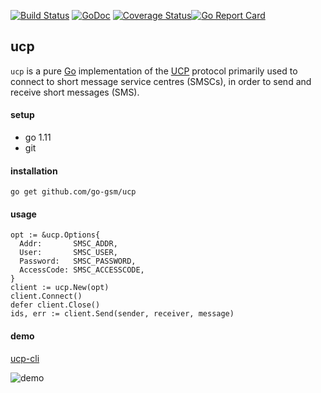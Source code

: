 [![Build Status](https://travis-ci.org/go-gsm/ucp.svg?branch=master)](https://travis-ci.org/go-gsm/ucp) [![GoDoc](https://godoc.org/github.com/go-gsm/ucp?status.svg)](https://godoc.org/github.com/go-gsm/ucp) [![Coverage Status](https://coveralls.io/repos/github/go-gsm/ucp/badge.svg?branch=master)](https://coveralls.io/github/go-gsm/ucp?branch=master)[![Go Report Card](https://goreportcard.com/badge/github.com/go-gsm/ucp)](https://goreportcard.com/report/github.com/go-gsm/ucp)

## ucp

`ucp` is a pure [Go](https://golang.org) implementation of the [UCP](https://wiki.wireshark.org/UCP) protocol primarily used to connect to short message service centres (SMSCs),  in order to send and receive short messages (SMS).

#### setup
- go 1.11
- git

#### installation
```
go get github.com/go-gsm/ucp
```

#### usage
```
opt := &ucp.Options{
  Addr:       SMSC_ADDR,
  User:       SMSC_USER,
  Password:   SMSC_PASSWORD,
  AccessCode: SMSC_ACCESSCODE,
}
client := ucp.New(opt)
client.Connect()
defer client.Close()
ids, err := client.Send(sender, receiver, message)
```

#### demo

[ucp-cli](https://github.com/go-gsm/ucp-cli)

![demo](
https://thumbs.gfycat.com/HorribleWelcomeAcouchi-size_restricted.gif)


